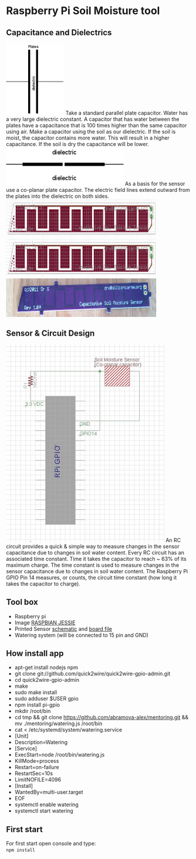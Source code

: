Raspberry Pi Soil Moisture tool
=======
Capacitance and Dielectrics
-----------
![Alt text](capacitor.png?raw=true "A parallel plate capacitor")
Take a standard parallel plate capacitor. Water has a very large dielectric constant. A capacitor that has water between the plates have a capacitance that is 100 times higher than the same capacitor using air.
Make a capacitor using the soil as our dielectric. If the soil is moist, the capacitor contains more water. This will result in a higher capacitance. If the soil is dry the capacitance will be lower.
![Alt text](co-planar.png?raw=true "A co-planar plate capacitor")
As a basis for the sensor use a co-planar plate capacitor. The electric field lines extend outward from the plates into the dielectric on both sides.
![Alt text](co-planar2.png?raw=true)
![Alt text](co-planar2.png?raw=true)
![Alt text](co-planar3.png?raw=true)

Sensor & Circuit Design
-----------
![Alt text](schema.png?raw=true)
An RC circuit provides a quick & simple way to measure changes in the sensor capacitance due to changes in soil water content.
Every RC circuit has an associated time constant. Time it takes the capacitor to reach ~ 63% of its maximum charge.
The time constant is used to measure changes in the sensor capacitance due to changes in soil water content. The Raspberry Pi GPIO Pin 14 measures, or
counts, the circuit time constant (how long it takes the capacitor to charge).

Tool box
-----------
  * Raspberry pi
  * Image [RASPBIAN JESSIE](https://www.raspberrypi.org/downloads/raspbian/)
  * Printed Sensor [schematic](https://sites.google.com/site/drxzcl/capsensor.sch) and [board file](https://sites.google.com/site/drxzcl/capsensor.brd)
  * Watering system (will be connected to 15 pin and GND)

How install app
-----------
  * apt-get install nodejs npm
  * git clone git://github.com/quick2wire/quick2wire-gpio-admin.git
  * cd quick2wire-gpio-admin
  * make
  * sudo make install
  * sudo adduser $USER gpio
  * npm install pi-gpio
  * mkdir /root/bin
  * cd tmp && git clone https://github.com/abramova-alex/mentoring.git && mv ./mentoring/watering.js /root/bin
  * cat <<EOF > /etc/systemd/system/watering.service
  * [Unit]
  * Description=Watering
  * [Service]
  * ExecStart=node /root/bin/watering.js
  * KillMode=process
  * Restart=on-failure
  * RestartSec=10s
  * LimitNOFILE=4096
  * [Install]
  * WantedBy=multi-user.target
  * EOF
  * systemctl enable watering
  * systemctl start watering









  
First start
-----------
For first start open console and type:  
```npm install```

